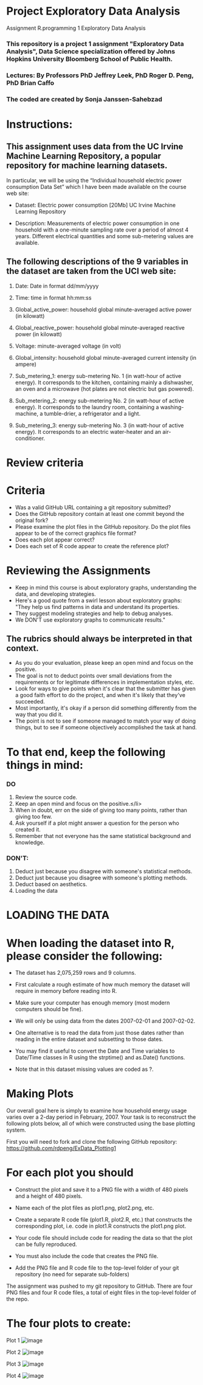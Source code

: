 # Project Exploratory Data Analysis
 Assignment R.programming  1 Exploratory Data Analysis

### This repository is a project 1 assignment  "Exploratory Data Analysis", Data Science specialization offered by Johns Hopkins University Bloomberg School of Public Health.
### Lectures: By Professors PhD Jeffrey Leek, PhD Roger D. Peng, PhD Brian Caffo
### The coded are created by Sonja Janssen-Sahebzad


# Instructions:

## This assignment uses data from the UC Irvine Machine Learning Repository, a popular repository for machine learning datasets.
In particular, we will be using the “Individual household electric power consumption Data Set” which I have been made available on the course web site:

- Dataset: Electric power consumption [20Mb]  UC Irvine Machine Learning Repository

- Description: Measurements of electric power consumption in one household with a one-minute sampling rate over a period of almost 4 years. 
  Different electrical quantities and some sub-metering values are available.

##     The following descriptions of the 9 variables in the dataset are taken from the UCI web site:
1. Date: Date in format dd/mm/yyyy

2. Time: time in format hh:mm:ss

3. Global_active_power: household global minute-averaged active power (in kilowatt)

4. Global_reactive_power: household global minute-averaged reactive power (in kilowatt)

5. Voltage: minute-averaged voltage (in volt)

6. Global_intensity: household global minute-averaged current intensity (in ampere)

7. Sub_metering_1: energy sub-metering No. 1 (in watt-hour of active energy). It corresponds to the kitchen, 
   containing mainly a dishwasher, an oven and a  microwave (hot plates are not electric but gas powered).

8. Sub_metering_2: energy sub-metering No. 2 (in watt-hour of active energy). It corresponds to the laundry room, 
   containing a washing-machine, a tumble-drier, a refrigerator and a light.

9. Sub_metering_3: energy sub-metering No. 3 (in watt-hour of active energy). 
   It corresponds to an electric water-heater and an air-conditioner.


#     Review criteria
#   Criteria
 - Was a valid GitHub URL containing a git repository submitted?
 - Does the GitHub repository contain at least one commit beyond the original fork?
 - Please examine the plot files in the GitHub repository. Do the plot files appear to be of the correct graphics file format?
 - Does each plot appear correct?
 - Does each set of R code appear to create the reference plot?

#     Reviewing the Assignments
- Keep in mind this course is about exploratory graphs, understanding the data, and developing strategies. 
- Here's a good quote from a swirl lesson about exploratory graphs: "They help us find patterns in data and understand its properties. 
- They suggest modeling strategies and help to debug analyses. 
- We DON'T use exploratory graphs to communicate results."

##     The rubrics should always be interpreted in that context.
- As you do your evaluation, please keep an open mind and focus on the positive. 
- The goal is not to deduct points over small deviations from the requirements or for legitimate differences in implementation styles, etc. 
- Look for ways to give points when it's clear that the submitter has given a good faith effort to do the project, and when it's likely that they've succeeded.
- Most importantly, it's okay if a person did something differently from the way that you did it. 
- The point is not to see if someone managed to match your way of doing things, but to see if someone objectively accomplished the task at hand.


#      To that end, keep the following things in mind:

### DO
1. Review the source code.
2. Keep an open mind and focus on the positive.≤/li>
3. When in doubt, err on the side of giving too many points, rather than giving too few.
4. Ask yourself if a plot might answer a question for the person who created it.
5. Remember that not everyone has the same statistical background and knowledge.

### DON'T:
1. Deduct just because you disagree with someone's statistical methods.
2. Deduct just because you disagree with someone's plotting methods.
3. Deduct based on aesthetics.
4. Loading the data


#     LOADING THE DATA
# When loading the dataset into R, please consider the following:
- The dataset has 2,075,259 rows and 9 columns. 
- First calculate a rough estimate of how much memory the dataset will require in memory before reading into R. 
- Make sure your computer has enough memory (most modern computers should be fine).

- We will only be using data from the dates 2007-02-01 and 2007-02-02. 
- One alternative is to read the data from just those dates rather than reading in the entire dataset and subsetting to those dates.

- You may find it useful to convert the Date and Time variables to Date/Time classes in R using the strptime()  and  as.Date() functions.

- Note that in this dataset missing values are coded as ?.


#     Making Plots
Our overall goal here is simply to examine how household energy usage varies over a 2-day period in February, 2007. Your task is to reconstruct the following plots below, all of which were constructed using the base plotting system.

First you will need to fork and clone the following GitHub repository: https://github.com/rdpeng/ExData_Plotting1
# For each plot you should

- Construct the plot and save it to a PNG file with a width of 480 pixels and a height of 480 pixels.

- Name each of the plot files as 
  plot1.png, plot2.png, etc.

- Create a separate R code file 
  (plot1.R, plot2.R, etc.) that constructs the corresponding plot, i.e. code in 
   plot1.R constructs the plot1.png plot. 
   
- Your code file should include code for reading the data so that the plot can be fully reproduced. 
- You must also include the code that creates the PNG file.

- Add the PNG file and R code file to the top-level folder of your git repository (no need for separate sub-folders)

The assignment was pushed to my git repository to GitHub. There are four PNG files and four R code files, a total of eight files in the top-level folder of the repo.

# The four plots to create:
 
Plot 1
![image](https://user-images.githubusercontent.com/123073089/231570255-2f88b4ab-29a3-42c8-9292-e49311578029.png)

Plot 2
![image](https://user-images.githubusercontent.com/123073089/231570481-a0face0c-cef6-4758-84af-6815d6a38c36.png)

Plot 3
![image](https://user-images.githubusercontent.com/123073089/231570773-e6674454-c924-41a7-b51e-8a85ca990aa7.png)


Plot 4
![image](https://user-images.githubusercontent.com/123073089/231570960-477f4e7a-d7a2-448b-9e3d-5386e1abea6b.png)


